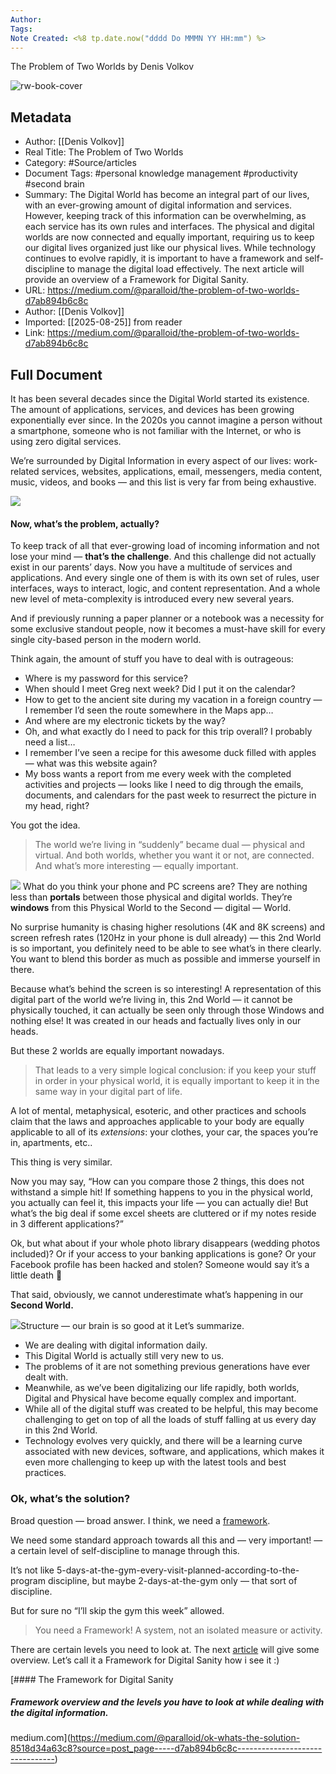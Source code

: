 ```yaml
---
Author: 
Tags:
Note Created: <%8 tp.date.now("dddd Do MMMN YY HH:mm") %>
---
```

The Problem of Two Worlds by Denis Volkov

![rw-book-cover](https://miro.medium.com/v2/resize:fit:1200/1*wzH038kMsC4KFDMAtepNSA.png)

## Metadata
- Author: [[Denis Volkov]]
- Real Title: The Problem of Two Worlds
- Category: #Source/articles
- Document Tags:  #personal knowledge management  #productivity  #second brain 
- Summary: The Digital World has become an integral part of our lives, with an ever-growing amount of digital information and services. However, keeping track of this information can be overwhelming, as each service has its own rules and interfaces. The physical and digital worlds are now connected and equally important, requiring us to keep our digital lives organized just like our physical lives. While technology continues to evolve rapidly, it is important to have a framework and self-discipline to manage the digital load effectively. The next article will provide an overview of a Framework for Digital Sanity.
- URL: https://medium.com/@paralloid/the-problem-of-two-worlds-d7ab894b6c8c
- Author: [[Denis Volkov]]
- Imported: [[2025-08-25]] from reader
- Link: https://medium.com/@paralloid/the-problem-of-two-worlds-d7ab894b6c8c

## Full Document
It has been several decades since the Digital World started its existence. The amount of applications, services, and devices has been growing exponentially ever since. In the 2020s you cannot imagine a person without a smartphone, someone who is not familiar with the Internet, or who is using zero digital services.

We’re surrounded by Digital Information in every aspect of our lives: work-related services, websites, applications, email, messengers, media content, music, videos, and books — and this list is very far from being exhaustive.

![](https://miro.medium.com/v2/resize:fit:700/1*wzH038kMsC4KFDMAtepNSA.png)
#### Now, what’s the problem, actually?

To keep track of all that ever-growing load of incoming information and not lose your mind — **that’s the challenge**. And this challenge did not actually exist in our parents’ days. Now you have a multitude of services and applications. And every single one of them is with its own set of rules, user interfaces, ways to interact, logic, and content representation. And a whole new level of meta-complexity is introduced every new several years.

And if previously running a paper planner or a notebook was a necessity for some exclusive standout people, now it becomes a must-have skill for every single city-based person in the modern world.

Think again, the amount of stuff you have to deal with is outrageous:

* Where is my password for this service?
* When should I meet Greg next week? Did I put it on the calendar?
* How to get to the ancient site during my vacation in a foreign country — I remember I’d seen the route somewhere in the Maps app…
* And where are my electronic tickets by the way?
* Oh, and what exactly do I need to pack for this trip overall? I probably need a list…
* I remember I’ve seen a recipe for this awesome duck filled with apples — what was this website again?
* My boss wants a report from me every week with the completed activities and projects — looks like I need to dig through the emails, documents, and calendars for the past week to resurrect the picture in my head, right?

You got the idea.

> The world we’re living in “suddenly” became dual — physical and virtual. And both worlds, whether you want it or not, are connected. And what’s more interesting — equally important.
> 
> 

![](https://miro.medium.com/v2/resize:fit:700/1*tpoGolV3k8U05kMVVxMuRQ.jpeg)
What do you think your phone and PC screens are? They are nothing less than **portals** between those physical and digital worlds. They’re **windows** from this Physical World to the Second — digital — World.

No surprise humanity is chasing higher resolutions (4K and 8K screens) and screen refresh rates (120Hz in your phone is dull already) — this 2nd World is so important, you definitely need to be able to see what’s in there clearly. You want to blend this border as much as possible and immerse yourself in there.

Because what’s behind the screen is so interesting! A representation of this digital part of the world we’re living in, this 2nd World — it cannot be physically touched, it can actually be seen only through those Windows and nothing else! It was created in our heads and factually lives only in our heads.

But these 2 worlds are equally important nowadays.

> That leads to a very simple logical conclusion: if you keep your stuff in order in your physical world, it is equally important to keep it in the same way in your digital part of life.
> 
> 

A lot of mental, metaphysical, esoteric, and other practices and schools claim that the laws and approaches applicable to your body are equally applicable to all of its *extensions*: your clothes, your car, the spaces you’re in, apartments, etc..

This thing is very similar.

Now you may say, “How can you compare those 2 things, this does not withstand a simple hit! If something happens to you in the physical world, you actually can feel it, this impacts your life — you can actually die! But what’s the big deal if some excel sheets are cluttered or if my notes reside in 3 different applications?”

Ok, but what about if your whole photo library disappears (wedding photos included)? Or if your access to your banking applications is gone? Or your Facebook profile has been hacked and stolen? Someone would say it’s a little death 🙂

That said, obviously, we cannot underestimate what’s happening in our **Second World.**

![](https://miro.medium.com/v2/resize:fit:700/1*MbCksEKSYR8OpsGX_zKH7g.png)Structure — our brain is so good at it 
Let’s summarize.

* We are dealing with digital information daily.
* This Digital World is actually still very new to us.
* The problems of it are not something previous generations have ever dealt with.
* Meanwhile, as we’ve been digitalizing our life rapidly, both worlds, Digital and Physical have become equally complex and important.
* While all of the digital stuff was created to be helpful, this may become challenging to get on top of all the loads of stuff falling at us every day in this 2nd World.
* Technology evolves very quickly, and there will be a learning curve associated with new devices, software, and applications, which makes it even more challenging to keep up with the latest tools and best practices.

### **Ok, what’s the solution?**

Broad question — broad answer. I think, we need a [framework](https://medium.com/@paralloid/ok-whats-the-solution-8518d34a63c8).

We need some standard approach towards all this and — very important! — a certain level of self-discipline to manage through this.

It’s not like 5-days-at-the-gym-every-visit-planned-according-to-the-program discipline, but maybe 2-days-at-the-gym only — that sort of discipline.

But for sure no “I’ll skip the gym this week” allowed.

> You need a Framework! A system, not an isolated measure or activity.
> 
> 

There are certain levels you need to look at. The next [article](https://medium.com/@paralloid/ok-whats-the-solution-8518d34a63c8) will give some overview. Let’s call it a Framework for Digital Sanity how i see it :)

[#### The Framework for Digital Sanity

##### Framework overview and the levels you have to look at while dealing with the digital information.

medium.com](https://medium.com/@paralloid/ok-whats-the-solution-8518d34a63c8?source=post_page-----d7ab894b6c8c--------------------------------)

